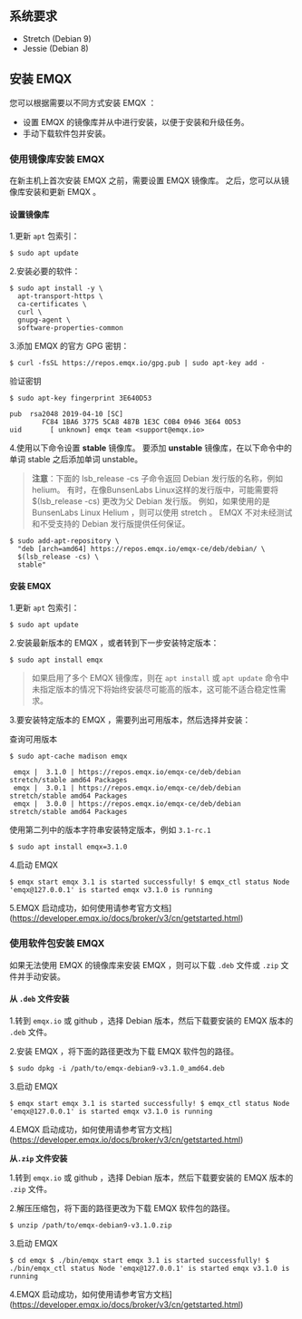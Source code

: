 ## 系统要求

- Stretch (Debian 9)
- Jessie (Debian 8)

## 安装 EMQX 

您可以根据需要以不同方式安装 EMQX ：

- 设置 EMQX 的镜像库并从中进行安装，以便于安装和升级任务。 
- 手动下载软件包并安装。 

### 使用镜像库安装 EMQX

在新主机上首次安装 EMQX 之前，需要设置 EMQX 镜像库。 之后，您可以从镜像库安装和更新 EMQX 。

#### 设置镜像库

1.更新 `apt` 包索引：

```
$ sudo apt update
```

2.安装必要的软件：

```
$ sudo apt install -y \
  apt-transport-https \
  ca-certificates \
  curl \
  gnupg-agent \
  software-properties-common
```

3.添加 EMQX 的官方 GPG 密钥：

```
$ curl -fsSL https://repos.emqx.io/gpg.pub | sudo apt-key add -
```

验证密钥

```
$ sudo apt-key fingerprint 3E640D53

pub  rsa2048 2019-04-10 [SC]
        FC84 1BA6 3775 5CA8 487B 1E3C C0B4 0946 3E64 0D53
uid       [ unknown] emqx team <support@emqx.io>
```

4.使用以下命令设置 **stable** 镜像库。 要添加 **unstable** 镜像库，在以下命令中的单词 stable 之后添加单词 unstable。

> **注意**：下面的 lsb_release -cs 子命令返回 Debian 发行版的名称，例如 helium。 有时，在像BunsenLabs Linux这样的发行版中，可能需要将 $(lsb_release -cs) 更改为父 Debian 发行版。 例如，如果使用的是 BunsenLabs Linux Helium ，则可以使用 stretch 。  EMQX 不对未经测试和不受支持的  Debian 发行版提供任何保证。

```
$ sudo add-apt-repository \
  "deb [arch=amd64] https://repos.emqx.io/emqx-ce/deb/debian/ \
  $(lsb_release -cs) \
  stable"
```

#### 安装 EMQX 

1.更新 `apt` 包索引：

```
$ sudo apt update
```

2.安装最新版本的 EMQX ，或者转到下一步安装特定版本：

```
$ sudo apt install emqx
```

> 如果启用了多个 EMQX 镜像库，则在 `apt install` 或 `apt update` 命令中未指定版本的情况下将始终安装尽可能高的版本，这可能不适合稳定性需求。

3.要安装特定版本的 EMQX ，需要列出可用版本，然后选择并安装：

查询可用版本

```
$ sudo apt-cache madison emqx

 emqx |  3.1.0 | https://repos.emqx.io/emqx-ce/deb/debian stretch/stable amd64 Packages
 emqx |  3.0.1 | https://repos.emqx.io/emqx-ce/deb/debian stretch/stable amd64 Packages
 emqx |  3.0.0 | https://repos.emqx.io/emqx-ce/deb/debian stretch/stable amd64 Packages
```

使用第二列中的版本字符串安装特定版本，例如 `3.1-rc.1`

```
$ sudo apt install emqx=3.1.0 
```

4.启动 EMQX 

```
$ emqx start emqx 3.1 is started successfully! $ emqx_ctl status Node 'emqx@127.0.0.1' is started emqx v3.1.0 is running 
```

5.EMQX 启动成功，如何使用请参考官方文档](https://developer.emqx.io/docs/broker/v3/cn/getstarted.html)



### 使用软件包安装 EMQX 

如果无法使用 EMQX 的镜像库来安装 EMQX ，则可以下载 `.deb` 文件或 `.zip` 文件并手动安装。

#### 从 `.deb` 文件安装

1.转到  `emqx.io` 或 github ，选择 Debian 版本，然后下载要安装的 EMQX 版本的 `.deb` 文件。

2.安装 EMQX ，将下面的路径更改为下载 EMQX 软件包的路径。

```
$ sudo dpkg -i /path/to/emqx-debian9-v3.1.0_amd64.deb 
```

3.启动 EMQX 

```
$ emqx start emqx 3.1 is started successfully! $ emqx_ctl status Node 'emqx@127.0.0.1' is started emqx v3.1.0 is running 
```

4.EMQX 启动成功，如何使用请参考官方文档](https://developer.emqx.io/docs/broker/v3/cn/getstarted.html)



**从`.zip` 文件安装**

1.转到  `emqx.io`  或  github ，选择 Debian 版本，然后下载要安装的 EMQX 版本的 `.zip` 文件。

2.解压压缩包，将下面的路径更改为下载 EMQX 软件包的路径。

```
$ unzip /path/to/emqx-debian9-v3.1.0.zip 
```

3.启动 EMQX 

```
$ cd emqx $ ./bin/emqx start emqx 3.1 is started successfully! $ ./bin/emqx_ctl status Node 'emqx@127.0.0.1' is started emqx v3.1.0 is running 
```


4.EMQX 启动成功，如何使用请参考官方文档](https://developer.emqx.io/docs/broker/v3/cn/getstarted.html)
